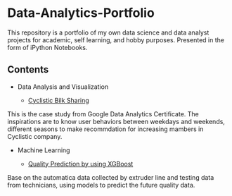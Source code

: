 # Data-Analytics-Portfolio
This repository is a portfolio of my own data science and data analyst projects for academic, self learning, and hobby purposes. Presented in the form of iPython Notebooks.

## Contents
- Data Analysis and Visualization

  - [Cyclistic Bilk Sharing](https://github.com/alicechuen/Data-Analytics-Portfolio/blob/main/case-study-cyclistic-bike-sharing-project.ipynb)

This is the case study from Google Data Analytics Certificate. The inspirations are to know user behaviors between weekdays and weekends, different seasons to make recommdation for increasing mambers in Cyclistic company.

- Machine Learning

  - [Quality Prediction by using XGBoost](https://github.com/alicechuen/Data-Analytics-Portfolio/blob/main/stretch-percent-prediction.ipynb)

Base on the automatica data collected by extruder line and testing data from technicians, using models to predict the future quality data.
